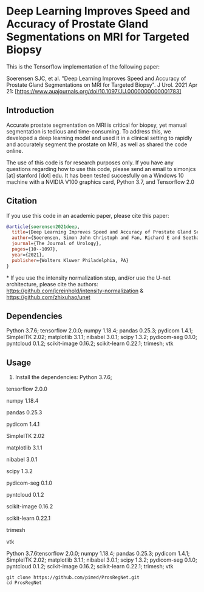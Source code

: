 # Deep Learning Improves Speed and Accuracy of Prostate Gland Segmentations on MRI for Targeted Biopsy

This is the Tensorflow implementation of the following paper:

Soerensen SJC, et al. "Deep Learning Improves Speed and Accuracy of Prostate Gland Segmentations on MRI for Targeted Biopsy". J Urol. 2021 Apr 21: [https://www.auajournals.org/doi/10.1097/JU.0000000000001783]

## Introduction
Accurate prostate segmentation on MRI is critical for biopsy, yet manual segmentation is tedious and time-consuming. To address this, we developed a deep learning model and used it in a clinical setting to rapidly and accurately segment the prostate on MRI, as well as shared the code online.

The use of this code is for research purposes only. If you have any questions regarding how to use this code, please send an email to simonjcs [at] stanford [dot] edu. It has been tested succesfully on a Windows 10 machine with a NVIDIA V100 graphics card, Python 3.7, and Tensorflow 2.0

## Citation

If you use this code in an academic paper, please cite this paper:

```bibtex
@article{soerensen2021deep,
  title={Deep Learning Improves Speed and Accuracy of Prostate Gland Segmentations on MRI for Targeted Biopsy},
  author={Soerensen, Simon John Christoph and Fan, Richard E and Seetharaman, Arun and Chen, Leo and Shao, Wei and Bhattacharya, Indrani and Kim, Yong-hun and Sood, Rewa and Borre, Michael and Chung, Benjamin I and Sonn, Geoffrey A and Rusu, Mirabela},
  journal={The Journal of Urology},
  pages={10--1097},
  year={2021},
  publisher={Wolters Kluwer Philadelphia, PA}
}
```

 \* If you use the intensity normalization step, and/or use the U-net architecture, please cite the authors: https://github.com/jcreinhold/intensity-normalization & https://github.com/zhixuhao/unet

## Dependencies
Python 3.7.6; tensorflow 2.0.0; numpy  1.18.4; pandas 0.25.3; pydicom 1.4.1; SimpleITK 2.02; matplotlib 3.1.1; nibabel 3.0.1; scipy 1.3.2; pydicom-seg 0.1.0; pyntcloud 0.1.2; scikit-image 0.16.2; scikit-learn 0.22.1; trimesh; vtk

## Usage

1. Install the dependencies:
Python 3.7.6; 

tensorflow 2.0.0

numpy  1.18.4

pandas 0.25.3

pydicom 1.4.1

SimpleITK 2.02

matplotlib 3.1.1

nibabel 3.0.1

scipy 1.3.2

pydicom-seg 0.1.0

pyntcloud 0.1.2

scikit-image 0.16.2

scikit-learn 0.22.1

trimesh

vtk



Python 3.7.6tensorflow 2.0.0; numpy 1.18.4; pandas 0.25.3; pydicom 1.4.1; SimpleITK 2.02; matplotlib 3.1.1; nibabel 3.0.1; scipy 1.3.2; pydicom-seg 0.1.0; pyntcloud 0.1.2; scikit-image 0.16.2; scikit-learn 0.22.1; trimesh; vtk
```
git clone https://github.com/pimed/ProsRegNet.git
cd ProsRegNet
```


